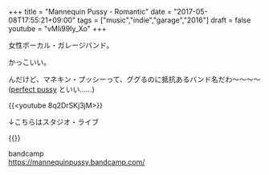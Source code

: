 +++
title = "Mannequin Pussy - Romantic"
date = "2017-05-08T17:55:21+09:00"
tags = ["music","indie","garage","2016"]
draft = false
youtube = "vMIi99Iy_Xo"
+++

女性ボーカル・ガレージバンド。

かっこいい。

んだけど、マネキン・プッシーって、ググるのに抵抗あるバンド名だわ〜〜〜〜  
([perfect pussy](https://prrfectpussy.bandcamp.com/) といい……)

{{<youtube 8q2DrSKj3jM>}}

↓こちらはスタジオ・ライブ

{{<youtube vMIi99Iy_Xo>}}

bandcamp  
<https://mannequinpussy.bandcamp.com/>
